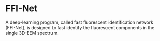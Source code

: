 # FFI-Net
A deep-learning program, called fast fluorescent identification network (FFI-Net), is designed to fast identify the fluorescent components in the single 3D-EEM spectrum.
